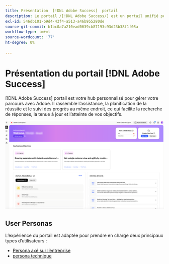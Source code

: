 ```yaml
---
title: Présentation  [!DNL Adobe Success]  portail
description: Le portail /[!DNL Adobe Success/] est un portail unifié permettant aux clients de soumettre des cas, d’afficher la progression des tickets, d’accéder à l’assistance et aux outils de planification.
exl-id: 546db101-b9d4-43f4-a513-a46b955280de
source-git-commit: b1bc0a7a210ead0639cb87193c93d23b38f1f08a
workflow-type: tm+mt
source-wordcount: '77'
ht-degree: 0%

---
```


# Présentation du portail [!DNL Adobe Success]

[!DNL Adobe Success] portail est votre hub personnalisé pour gérer votre parcours avec Adobe. Il rassemble l’assistance, la planification de la réussite et le suivi des progrès au même endroit, ce qui facilite la recherche de réponses, la tenue à jour et l’atteinte de vos objectifs.

![adobe-success-portal-homepage](/help/adobe-success-portal/assets/overview-and-business-persona-overview.png)

## User Personas

L’expérience du portail est adaptée pour prendre en charge deux principaux types d’utilisateurs :

* [Persona axé sur l’entreprise](/help/adobe-success-portal/business-persona/key-functionalities-for-business-persona.md)
* [persona technique](/help/adobe-success-portal/technical-persona/key-functionalities-for-technical-persona.md)
